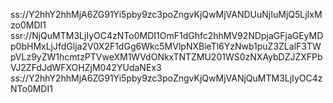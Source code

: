 ss://Y2hhY2hhMjA6ZG91Yi5pby9zc3poZngvKjQwMjVANDUuNjIuMjQ5LjIxMzo0MDI1
ssr://NjQuMTM3LjIyOC4zNTo0MDI1OmF1dGhfc2hhMV92NDpjaGFjaGEyMDp0bHMxLjJfdGlja2V0X2F1dGg6Wkc5MVlpNXBieTl6YzNwb1puZ3ZLalF3TWpVLz9yZW1hcmtzPTVweXM1WVdONkxTNTZMU201WS0zNXAybDZJZXFPbVJ2ZFdJdWFXOHZjM042YUdaNEx3
ss://Y2hhY2hhMjA6ZG91Yi5pby9zc3poZngvKjQwMjVANjQuMTM3LjIyOC4zNTo0MDI1
